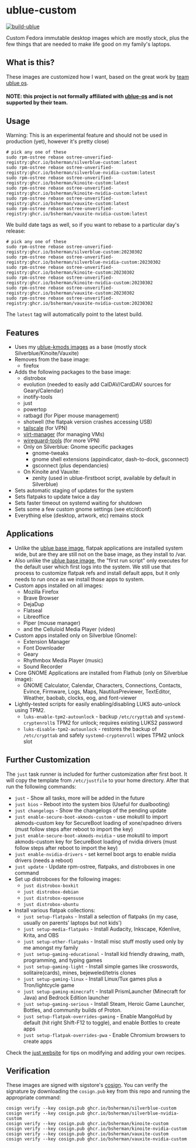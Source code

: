 # ublue-custom

[![build-ublue](https://github.com/bsherman/ublue-custom/actions/workflows/build.yml/badge.svg)](https://github.com/bsherman/ublue-custom/actions/workflows/build.yml)

Custom Fedora immutable desktop images which are mostly stock, plus the few things that are needed to make life good on my family's laptops.

## What is this?

These images are customized how I want, based on the great work by [team ublue os](https://github.com/ublue-os).


#### NOTE: this project is not formally affiliated with [ublue-os](https://github.com/ublue-os/) and is not supported by their team.


## Usage

Warning: This is an experimental feature and should not be used in production (yet), however it's pretty close)

    # pick any one of these
    sudo rpm-ostree rebase ostree-unverified-registry:ghcr.io/bsherman/silverblue-custom:latest
    sudo rpm-ostree rebase ostree-unverified-registry:ghcr.io/bsherman/silverblue-nvidia-custom:latest
    sudo rpm-ostree rebase ostree-unverified-registry:ghcr.io/bsherman/kinoite-custom:latest
    sudo rpm-ostree rebase ostree-unverified-registry:ghcr.io/bsherman/kinoite-nvidia-custom:latest
    sudo rpm-ostree rebase ostree-unverified-registry:ghcr.io/bsherman/vauxite-custom:latest
    sudo rpm-ostree rebase ostree-unverified-registry:ghcr.io/bsherman/vauxite-nvidia-custom:latest

We build date tags as well, so if you want to rebase to a particular day's release:
  
    # pick any one of these
    sudo rpm-ostree rebase ostree-unverified-registry:ghcr.io/bsherman/silverblue-custom:20230302
    sudo rpm-ostree rebase ostree-unverified-registry:ghcr.io/bsherman/silverblue-nvidia-custom:20230302
    sudo rpm-ostree rebase ostree-unverified-registry:ghcr.io/bsherman/kinoite-custom:20230302
    sudo rpm-ostree rebase ostree-unverified-registry:ghcr.io/bsherman/kinoite-nvidia-custom:20230302
    sudo rpm-ostree rebase ostree-unverified-registry:ghcr.io/bsherman/vauxite-custom:20230302
    sudo rpm-ostree rebase ostree-unverified-registry:ghcr.io/bsherman/vauxite-nvidia-custom:20230302

The `latest` tag will automatically point to the latest build. 

## Features

- Uses my [ublue-kmods images](https://github.com/bsherman/ublue-kmods) as a base (mostly stock Silverblue/Kinoite/Vauxite)
- Removes from the base image:
  - firefox
- Adds the following packages to the base image:
  - distrobox
  - evolution (needed to easily add CalDAV/CardDAV sources for Geary/Calendar)
  - inotify-tools
  - just
  - powertop
  - ratbagd (for Piper mouse management)
  - shotwell (the flatpak version crashes accessing USB)
  - [tailscale](https://tailscale.com/) (for VPN)
  - [virt-manager](https://virt-manager.org/) (for managing VMs)
  - [wireguard-tools](https://www.wireguard.com/) (for more VPN)
  - Only on Silverblue: Gnome specific packages
    - gnome-tweaks
    - gnome shell extensions (appindicator, dash-to-dock, gsconnect)
    - gsconnect (plus dependancies)
  - On Kinoite and Vauxite:
    - zenity (used in ublue-firstboot script, available by default in Silverblue)
- Sets automatic staging of updates for the system
- Sets flatpaks to update twice a day
- Sets faster timeout on systemd waiting for shutdown
- Sets some a few custom gnome settings (see etc/dconf)
- Everything else (desktop, artwork, etc) remains stock

## Applications

- Unlike the [ublue base image](https://github.com/ublue-os/base), flatpak applications are installed system wide, but are they are still not on the base image, as they install to /var.
- Also unlike the [ublue base image](https://github.com/ublue-os/base), the "first run script" only executes for the default user which first logs into the system. We still use that process to customize flatpak refs and install default apps, but it only needs to run once as we install those apps to system.
- Custom apps installed on all images:
  - Mozilla Firefox
  - Brave Browser
  - DejaDup
  - Flatseal
  - Libreoffice
  - Piper (mouse manager)
  - and the Celluloid Media Player (video)
- Custom apps installed only on Silverblue (Gnome):
  - Extension Manager
  - Font Downloader
  - Geary
  - Rhythmbox Media Player (music)
  - Sound Recorder
- Core GNOME Applications are installed from Flathub (only on Silverblue image):
  - GNOME Calculator, Calendar, Characters, Connections, Contacts, Evince, Firmware, Logs, Maps, NautilusPreviewer, TextEditor, Weather, baobab, clocks, eog, and font-viewer
- Lightly-tested scripts for easily enabling/disabling LUKS auto-unlock using TPM2.
  - `luks-enable-tpm2-autounlock` - backup `/etc/crypttab` and `systemd-cryptenroll`s TPM2 for unlock; requires existing LUKS2 password
  - `luks-disable-tpm2-autounlock` - restores the backup of `/etc/crypttab` and safely `systemd-cryptenroll` wipes TPM2 unlock slot
## Further Customization

The `just` task runner is included for further customization after first boot.
It will copy the template from `/etc/justfile` to your home directory.
After that run the following commands:

- `just` - Show all tasks, more will be added in the future
- `just bios` - Reboot into the system bios (Useful for dualbooting)
- `just changelogs` - Show the changelogs of the pending update
- `just enable-secure-boot-akmods-custom` - use mokutil to import akmods-custom key for SecureBoot loading of xone/xpadneo drivers (must follow steps after reboot to import the key)
- `just enable-secure-boot-akmods-nvidia` - use mokutil to import akmods-custom key for SecureBoot loading of nvidia drivers (must follow steps after reboot to import the key)
- `just enable-nvidia-drivers` - set kernel boot args to enable nvidia drivers (needs a reboot)
- `just update` - Update rpm-ostree, flatpaks, and distroboxes in one command
- Set up distroboxes for the following images:
  - `just distrobox-boxkit`
  - `just distrobox-debian`
  - `just distrobox-opensuse`
  - `just distrobox-ubuntu`
- Install various flatpak collections:
  - `just setup-flatpaks` - Install a selection of flatpaks (in my case, usually on parents' laptops but not kids')
  - `just setup-media-flatpaks` - Install Audacity, Inkscape, Kdenlive, Krita, and OBS
  - `just setup-other-flatpaks` - Install misc stuff mostly used only by me amongst my family
  - `just setup-gaming-educational` - Install kid friendly drawing, math, programming, and typing games
  - `just setup-gaming-light` - Install simple games like crosswords, solitaire(cards), mines, bejeweled/tetris clones
  - `just setup-gaming-linux` - Install Linux/Tux games plus a Tron/lightcycle game
  - `just setup-gaming-minecraft` - Install PrismLauncher (Minecraft for Java) and Bedrock Edition launcher
  - `just setup-gaming-serious` - Install Steam, Heroic Game Launcher, Bottles, and community builds of Proton.
  - `just setup-flatpak-overrides-gaming` - Enable MangoHud by default (hit right Shift-F12 to toggle), and enable Bottles to create apps
  - `just setup-flatpak-overrides-pwa` - Enable Chromium browsers to create apps

Check the [just website](https://just.systems) for tips on modifying and adding your own recipes.
  
## Verification

These images are signed with sigstore's [cosign](https://docs.sigstore.dev/cosign/overview/). You can verify the signature by downloading the `cosign.pub` key from this repo and running the appropriate command:

    cosign verify --key cosign.pub ghcr.io/bsherman/silverblue-custom
    cosign verify --key cosign.pub ghcr.io/bsherman/silverblue-nvidia-custom
    cosign verify --key cosign.pub ghcr.io/bsherman/kinoite-custom
    cosign verify --key cosign.pub ghcr.io/bsherman/kinoite-nvidia-custom
    cosign verify --key cosign.pub ghcr.io/bsherman/vauxite-custom
    cosign verify --key cosign.pub ghcr.io/bsherman/vauxite-nvidia-custom
